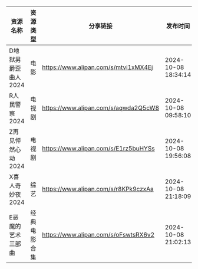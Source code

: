 | 资源名称         | 资源类型   | 分享链接                                 | 发布时间                |
| ------------ | ------ | ------------------------------------ | ------------------- |
| D地狱男爵歪曲人2024 | 电影     | https://www.alipan.com/s/mtvi1xMX4Ej | 2024-10-08 18:34:14 |
| R人民警察2024    | 电视剧    | https://www.alipan.com/s/aqwda2Q5cW8 | 2024-10-08 09:58:10 |
| Z再见怦然心动2024  | 电视剧    | https://www.alipan.com/s/E1rz5buHYSs | 2024-10-08 19:56:08 |
| X喜人奇妙夜2024   | 综艺     | https://www.alipan.com/s/r8KPk9czxAa | 2024-10-08 21:18:09 |
| E恶魔的艺术三部曲    | 经典电影合集 | https://www.alipan.com/s/oFswtsRX6v2 | 2024-10-08 21:02:13 |
